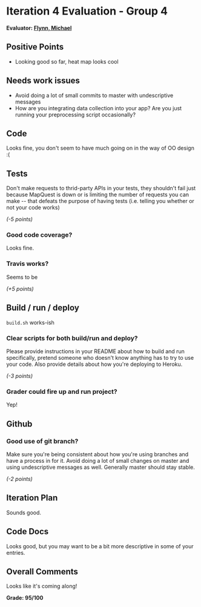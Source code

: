 # Iteration 4 Evaluation - Group 4

**Evaluator: [Flynn, Michael](mailto:mflynn@jhu.edu)**

## Positive Points

* Looking good so far, heat map looks cool

## Needs work issues

* Avoid doing a lot of small commits to master with undescriptive messages
* How are you integrating data collection into your app? Are you just running
  your preprocessing script occasionally?

## Code

Looks fine, you don't seem to have much going on in the way of OO design :(

## Tests

Don't make requests to thrid-party APIs in your tests, they shouldn't fail just
because MapQuest is down or is limiting the number of requests you can make --
that defeats the purpose of having tests (i.e. telling you whether or not your
code works)

*(-5 points)*

###  Good code coverage?

Looks fine.

### Travis works?

Seems to be

*(+5 points)*

## Build / run / deploy

`build.sh` works-ish

### Clear scripts for both build/run and deploy?

Please provide instructions in your README about how to build and run
specifically, pretend someone who doesn't know anything has to try to use your
code. Also provide details about how you're deploying to Heroku.

*(-3 points)*

### Grader could fire up and run project?

Yep!

## Github

### Good use of git branch?

Make sure you're being consistent about how you're using branches and have a
process in for it. Avoid doing a lot of small changes on master and using
undescriptive messages as well. Generally master should stay stable.

*(-2 points)*

## Iteration Plan

Sounds good.

## Code Docs

Looks good, but you may want to be a bit more descriptive in some of your
entries.

## Overall Comments

Looks like it's coming along!

**Grade: 95/100**
